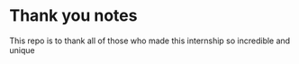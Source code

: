 Thank you notes
=====================
This repo is to thank all of those who made this internship so incredible and unique
